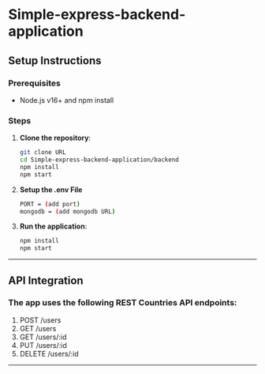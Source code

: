 # Simple-express-backend-application

## Setup Instructions

### Prerequisites
- Node.js v16+ and npm install

### Steps
1. **Clone the repository**:
   ```bash
   git clone URL
   cd Simple-express-backend-application/backend
   npm install
   npm start
   ```
2. **Setup the .env File**
   ```bash
   PORT = (add port)
   mongodb = (add mongodb URL)
   ```
3. **Run the application**:
   ```bash
   npm install
   npm start
   ```

---
## API Integration
### The app uses the following REST Countries API endpoints:
1. POST /users
2. GET /users
3. GET /users/:id
4. PUT /users/:id
5. DELETE /users/:id

---
